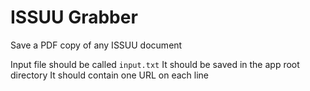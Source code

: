 # ISSUU Grabber
Save a PDF copy of any ISSUU document

Input file should be called `input.txt`
It should be saved in the app root directory
It should contain one URL on each line
